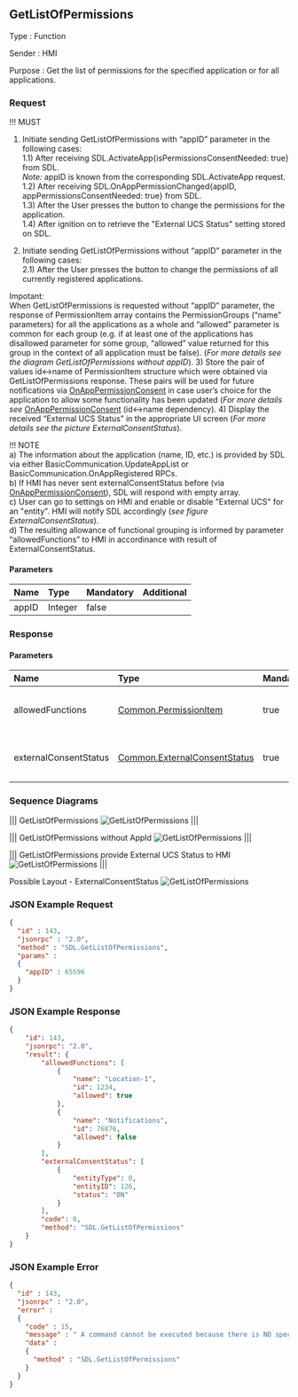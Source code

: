 ## GetListOfPermissions

Type
: Function

Sender
: HMI

Purpose
: Get the list of permissions for the specified application or for all applications.

### Request
!!! MUST

1)	Initiate sending GetListOfPermissions with “appID” parameter in the following cases:  
1.1)	 After receiving SDL.ActivateApp{isPermissionsConsentNeeded: true} from SDL.  
_Note:_ appID is known from the corresponding SDL.ActivateApp request.  
1.2)	 After receiving SDL.OnAppPermissionChanged{appID, appPermissionsConsentNeeded: true} from SDL.  
1.3)	 After the User presses the button to change the permissions for the application.  
1.4)	 After ignition on to retrieve the "External UCS Status" setting stored on SDL.

2)	 Initiate sending GetListOfPermissions without “appID” parameter in the following cases:  
2.1) After the User presses the button to change the permissions of all currently registered applications.

Impotant:  
When GetListOfPermissions is requested without “appID” parameter, the response of PermissionItem array contains the PermissionGroups (“name” parameters) for all the applications as a whole and “allowed” parameter is common for each group (e.g. if at least one of the applications has disallowed parameter for some group, “allowed” value returned for this group in the context of all application must be false). (_For more details see the diagram GetListOfPermissions without appID_).
3)	Store the pair of values id<->name of PermissionItem structure which were obtained via GetListOfPermissions response. These pairs will be used for future notifications via [OnAppPermissionConsent](../../sdl/onapppermissionconsent) in case user’s choice for the application to allow some functionality has been updated (_For more details see_ [OnAppPermissionConsent](../../sdl/onapppermissionconsent) (id<->name dependency).
4)	Display the received “External UCS Status” in the appropriate UI screen (_For more details see the picture ExternalConsentStatus_).

!!! NOTE  
a) The information about the application (name, ID, etc.) is provided by SDL via either BasicCommunication.UpdateAppList or BasicCommunication.OnAppRegistered RPCs.  
b) If HMI has never sent externalConsentStatus before (via [OnAppPermissionConsent](../../sdl/onapppermissionconsent)), SDL will respond with empty array.  
c) User can go to settings on HMI and enable or disable "External UCS" for an "entity". HMI will notify SDL accordingly (_see figure ExternalConsentStatus_).  
d) The resulting allowance of functional grouping is informed by parameter “allowedFunctions” to HMI in accordinance with result of ExternalConsentStatus.

#### Parameters

|Name|Type|Mandatory|Additional|
|:---|:---|:--------|:---------|
|appID|Integer|false||

### Response

#### Parameters

|Name|Type|Mandatory|Additional|
|:---|:---|:--------|:---------|
|allowedFunctions|[Common.PermissionItem](../../common/structs/#permissionitem)|true|array: true<br>minsize: 0<br>maxsize: 100|
|externalConsentStatus|[Common.ExternalConsentStatus](../../common/structs/#externalconsentstatus)|true|array: true<br>minsize: 0<br>maxsize: 100|

### Sequence Diagrams

|||
GetListOfPermissions
![GetListOfPermissions](./assets/GetListOfPermissions.jpg)
|||

|||
GetListOfPermissions without AppId
![GetListOfPermissions](./assets/GetListOfPermissionsNoId.jpg)
|||

|||
GetListOfPermissions provide  External UCS Status to HMI
![GetListOfPermissions](./assets/GetListOfPermissionsInformingHMI.png)
|||

Possible Layout - ExternalConsentStatus
![GetListOfPermissions](./assets/PossibleLayoutExternalConsentStatus.png)

### JSON Example Request

```json
{
  "id" : 143,
  "jsonrpc" : "2.0",
  "method" : "SDL.GetListOfPermissions",
  "params" :
  {
    "appID" : 65596
  }
}
```

### JSON Example Response

```json
{
	"id": 143,
	"jsonrpc": "2.0",
	"result": {
		"allowedFunctions": [
			{
				"name": "Location-1",
				"id": 1234,
				"allowed": true
			},
			{
				"name": "Notifications",
				"id": 76876,
				"allowed": false
			}
		],
		"externalConsentStatus": [
			{
				"entityType": 0,
				"entityID": 126,
				"status": "ON"
			}
		],
		"code": 0,
		"method": "SDL.GetListOfPermissions"
	}
}
```

### JSON Example Error

```json
{
  "id" : 143,
  "jsonrpc" : "2.0",
  "error" :
  {
    "code" : 15,
    "message" : " A command cannot be executed because there is NO specified with appID application registered ",
    "data" :
    {
      "method" : "SDL.GetListOfPermissions"
    }
  }
}
```
